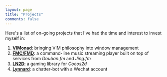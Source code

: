 ```yaml
---
layout: page
title: "Projects"
comments: false
---
```


Here's a list of on-going projects that I've had the time and interest to invest myself in:

1. **[VIMonad](https://lynnard.github.io/VIMonad)**: bringing VIM philosophy into window management
2. **[FMC/FMD](https://github.com/lynnard/fmd)**: a command-line music streaming player built on top of services from *Douban.fm* and *Jing.fm*
3. **[LN2D](https://github.com/lynnard/LN2D)**: a gaming library for *Cocos2d*
4. **[Lynnard](/projects/lynnard)**: a chatter-bot with a Wechat account

